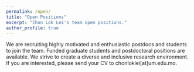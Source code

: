 ```yaml
---
permalink: /open/
title: "Open Positions"
excerpt: "Chon Lok Lei's team open positions."
author_profile: true
---
```


We are recruiting highly motivated and enthusiastic postdocs and students to join the team.
Funded graduate students and postdoctoral positions are available.
We strive to create a diverse and inclusive research environment.
If you are interested, please send your CV to chonloklei[at]um.edu.mo.

